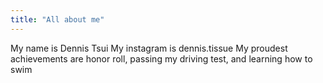 ```yaml
---
title: "All about me"
---
```


My name is Dennis Tsui
My instagram is dennis.tissue
My proudest achievements are honor roll, passing my driving test, and learning how to swim
